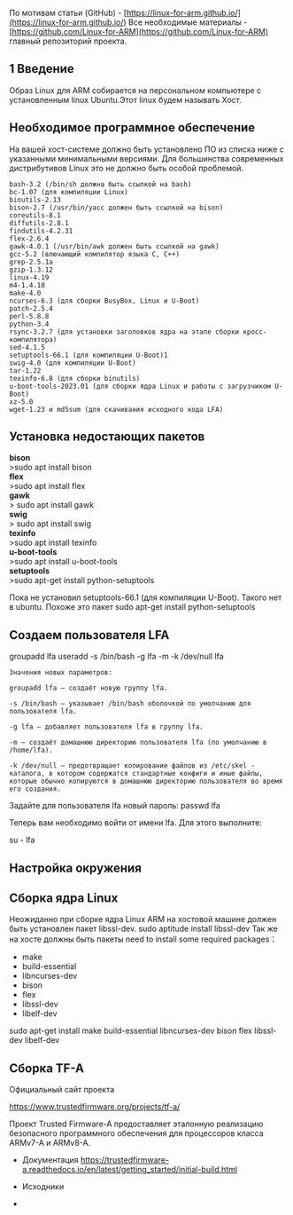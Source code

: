 
По мотивам статьи (GitHub) - [https://linux-for-arm.github.io/](https://linux-for-arm.github.io/)
Все необходимые материалы - [https://github.com/Linux-for-ARM](https://github.com/Linux-for-ARM) главный репозиторий проекта.


## 1 Введение

Образ Linux для ARM собирается на персональном компьютере с установленным linux Ubuntu.Этот linux будем называть Хост.

## Необходимое программное обеспечение


На вашей хост-системе должно быть установлено ПО из списка ниже с указанными минимальными версиями. Для большинства современных дистрибутивов Linux это не должно быть особой проблемой.
    
    bash-3.2 (/bin/sh должна быть ссылкой на bash)
    bc-1.07 (для компиляции Linux)
    binutils-2.13
    bison-2.7 (/usr/bin/yacc должен быть ссылкой на bison)
    coreutils-8.1
    diffutils-2.8.1
    findutils-4.2.31
    flex-2.6.4
    gawk-4.0.1 (/usr/bin/awk должен быть ссылкой на gawk)
    gcc-5.2 (влючающий компилятор языка С, C++)
    grep-2.5.1a
    gzip-1.3.12
    linux-4.19
    m4-1.4.10
    make-4.0
    ncurses-6.3 (для сборки BusyBox, Linux и U-Boot)
    patch-2.5.4
    perl-5.8.8
    python-3.4
    rsync-3.2.7 (для установки заголовков ядра на этапе сборки кросс-компилятора)
    sed-4.1.5
    setuptools-66.1 (для компиляции U-Boot)1
    swig-4.0 (для компиляции U-Boot)
    tar-1.22
    texinfo-6.8 (для сборки binutils)
    u-boot-tools-2023.01 (для сборки ядра Linux и работы с загрузчиком U-Boot)
    xz-5.0
    wget-1.23 и md5sum (для скачивания исходного кода LFA)



## Установка недостающих пакетов

**bison**<br>
    >sudo apt install bison<br>
**flex**<br>
    >sudo apt install flex<br>
**gawk**<br>
    > sudo apt install gawk<br>
**swig**<br>
    > sudo apt install swig<br>
**texinfo**<br>
    >sudo apt install texinfo<br>
**u-boot-tools**<br>
    >sudo apt install u-boot-tools<br>
**setuptools**<br>
    >sudo apt-get install python-setuptools<br>

Пока не установил setuptools-66.1 (для компиляции U-Boot). Такого нет в ubuntu.
Похоже это пакет sudo apt-get install python-setuptools

## Создаем пользователя LFA

groupadd lfa
useradd -s /bin/bash -g lfa -m -k /dev/null lfa

    Значения новых параметров:

    groupadd lfa — создаёт новую группу lfa.

    -s /bin/bash — указывает /bin/bash оболочкой по умолчанию для пользователя lfa.

    -g lfa — добавляет пользователя lfa в группу lfa.

    -m — создаёт домашнюю директорию пользователя lfa (по умолчанию в /home/lfa).

    -k /dev/null — предотвращает копирование файлов из /etc/skel - каталога, в котором содержатся стандартные конфиги и иные файлы, которые обычно копируются в домашнюю директорию пользователя во время его создания.

  


Задайте для пользователя lfa новый пароль:
passwd lfa  

Теперь вам необходимо войти от имени lfa. Для этого выполните:

su - lfa

## Настройка окружения

##

## 

## Сборка ядра Linux

Неожиданно при сборке ядра Linux ARM на хостовой машине должен быть установлен пакет libssl-dev.
sudo aptitude install libssl-dev
Так же на хосте должны быть пакеты
need to install some required packages：
- make
- build-essential
- libncurses-dev 
- bison 
- flex 
- libssl-dev 
- libelf-dev

sudo apt-get install make build-essential libncurses-dev bison flex libssl-dev libelf-dev

## Сборка TF-A 

Официальный сайт проекта

https://www.trustedfirmware.org/projects/tf-a/

Проект Trusted Firmware-A предоставляет эталонную реализацию безопасного программного обеспечения для процессоров класса ARMv7-A и ARMv8-A.

- Документация
https://trustedfirmware-a.readthedocs.io/en/latest/getting_started/initial-build.html

- Исходники


- 
